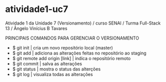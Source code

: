 # atividade1-uc7
Atividade 1 da Unidade 7 (Versionamento) / curso SENAI / Turma Full-Stack 13 / Ângelo Vinícius B Tavares

PRINCIPAIS COMANDOS PARA GERENCIAR O VERSIONAMENTO
 - $ git init                       | cria um novo repositório local (master)
 - $ git add                        | adiciona as alterações feitas no repositório ao staging
 - $ git remote add origin [link]   | indica o repositório remoto
 - $ git commit                     | salva as alterações
 - $ git status                     | mostra o status das alterções
 - $ git log                        | visualiza todas as alterações
